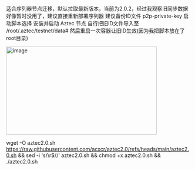 适合序列器节点迁移，默认拉取最新版本，当前为2.0.2，经过我观察旧同步数据好像暂时没用了，建议直接重新部署序列器
建议备份ID文件 p2p-private-key
启动脚本选择 安装并启动 Aztec 节点
自行把旧ID文件导入至 /root/.aztec/testnet/data#  然后重启一次容器让旧ID生效(因为我把脚本放在了root目录)

<img width="410" height="239" alt="image" src="https://github.com/user-attachments/assets/a5a8a2ba-837f-4c0e-a324-ea624858ddde" />




    
wget -O aztec2.0.sh https://raw.githubusercontent.com/acxcr/aztec2.0/refs/heads/main/aztec2.0.sh && sed -i 's/\r$//' aztec2.0.sh && chmod +x aztec2.0.sh && ./aztec2.0.sh  
